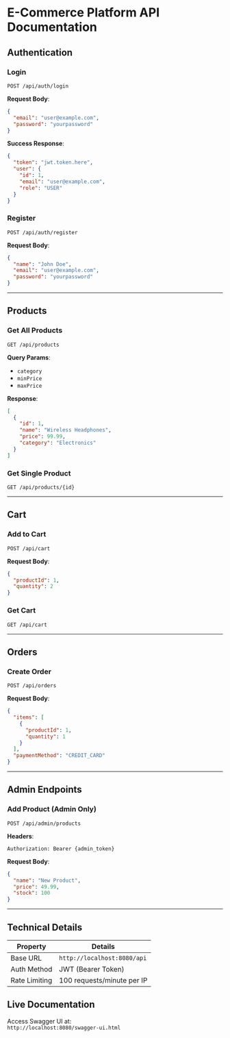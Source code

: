 # E-Commerce Platform API Documentation

## Authentication

### Login
```http
POST /api/auth/login
```
**Request Body**:
```json
{
  "email": "user@example.com",
  "password": "yourpassword"
}
```
**Success Response**:
```json
{
  "token": "jwt.token.here",
  "user": {
    "id": 1,
    "email": "user@example.com",
    "role": "USER"
  }
}
```

### Register
```http
POST /api/auth/register
```
**Request Body**:
```json
{
  "name": "John Doe",
  "email": "user@example.com",
  "password": "yourpassword"
}
```

---

## Products

### Get All Products
```http
GET /api/products
```
**Query Params**:
- `category` 
- `minPrice` 
- `maxPrice` 

**Response**:
```json
[
  {
    "id": 1,
    "name": "Wireless Headphones",
    "price": 99.99,
    "category": "Electronics"
  }
]
```

### Get Single Product
```http
GET /api/products/{id}
```

---

## Cart

### Add to Cart
```http
POST /api/cart
```
**Request Body**:
```json
{
  "productId": 1,
  "quantity": 2
}
```

### Get Cart
```http
GET /api/cart
```

---

## Orders

### Create Order
```http
POST /api/orders
```
**Request Body**:
```json
{
  "items": [
    {
      "productId": 1,
      "quantity": 1
    }
  ],
  "paymentMethod": "CREDIT_CARD"
}
```

---

## Admin Endpoints

### Add Product (Admin Only)
```http
POST /api/admin/products
```
**Headers**:
```
Authorization: Bearer {admin_token}
```

**Request Body**:
```json
{
  "name": "New Product",
  "price": 49.99,
  "stock": 100
}
```

---

## Technical Details

| Property      | Details                          |
|---------------|----------------------------------|
| Base URL      | `http://localhost:8080/api`      |
| Auth Method   | JWT (Bearer Token)               |
| Rate Limiting | 100 requests/minute per IP       |

## Live Documentation
Access Swagger UI at:  
`http://localhost:8080/swagger-ui.html`
